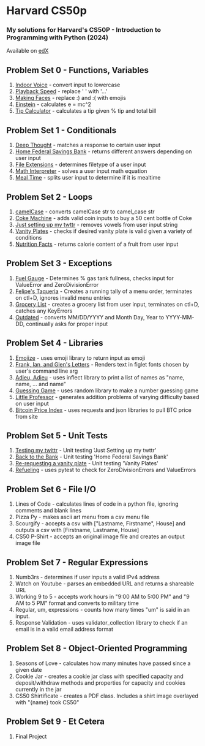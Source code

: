# Harvard CS50p
### My solutions for Harvard's CS50P - Introduction to Programming with Python (2024)
Available on [edX](https://www.edx.org/learn/python/harvard-university-cs50-s-introduction-to-programming-with-python?index=product&objectID=course-2cc794d0-316d-42f7-bbfd-25c34e4cd5df&webview=false&campaign=CS50%27s+Introduction+to+Programming+with+Python&source=edX&product_category=course&placement_url=https%3A%2F%2Fwww.edx.org%2Flearn%2Fpython)


## Problem Set 0 - Functions, Variables
1. [Indoor Voice](Problem%20Set%200/einstein.py) - convert input to lowercase
2. [Playback Speed](Problem%20Set%200/playback.py) - replace ' ' with '...'
3. [Making Faces](Problem%20Set%200/faces.py) - replace :) and :( with emojis
4. [Einstein](Problem%20Set%200/einstein.py) - calculates e = mc^2
5. [Tip Calculator](Problem%20Set%200/tip.py) - calculates a tip given % tip and total bill

## Problem Set 1 - Conditionals
1. [Deep Thought](Problem%20Set%201/deep.py) - matches a response to certain user input
2. [Home Federal Savings Bank](Problem%20Set%201/bank.py) - returns different answers depending on user input
3. [File Extensions](Problem%20Set%201/extensions.py) - determines filetype of a user input
4. [Math Interpreter](Problem%20Set%201/interpreter.py) - solves a user input math equation
5. [Meal Time](Problem%20Set%201/meal.py) - splits user input to determine if it is mealtime

## Problem Set 2 - Loops
1. [camelCase](Problem%20Set%202/camel.py) - converts camelCase str to camel_case str
2. [Coke Machine](Problem%20Set%202/coke.py) - adds valid coin inputs to buy a 50 cent bottle of Coke
3. [Just setting up my twttr](Problem%20Set%202/twttr.py) - removes vowels from user input string
4. [Vanity Plates](Problem%20Set%202/plates.py) - checks if desired vanity plate is valid given a variety of conditions
5. [Nutrition Facts](Problem%20Set%202/nutrition.py) - returns calorie content of a fruit from user input

## Problem Set 3 - Exceptions
1. [Fuel Gauge](Problem%20Set%203/fuel.py) - Determines % gas tank fullness, checks input for ValueError and ZeroDivisionError
2. [Felipe's Taqueria](Problem%20Set%203/taqueria.py) - Creates a running tally of a menu order, terminates on ctl+D, ignores invalid menu entries
3. [Grocery List](Problem%20Set%203/grocery.py) - creates a grocery list from user input, terminates on ctl+D, catches any KeyErrors
4. [Outdated](Problem%20Set%203/outdated.py) - converts MM/DD/YYYY and Month Day, Year to YYYY-MM-DD, continually asks for proper input

## Problem Set 4 - Libraries
1. [Emojize](Problem%20Set%204/emojize.py) - uses emoji library to return input as emoji
2. [Frank, Ian, and Glen's Letters](Problem%20Set%204/figlet.py) - Renders text in figlet fonts chosen by user's command line arg
3. [Adieu, Adieu](Problem%20Set%204/adieu.py) - uses inflect library to print a list of names as "name, name, ... and name"
4. [Guessing Game](Problem%20Set%204/game.py) - uses random library to make a number guessing game
5. [Little Professor](Problem%20Set%204/professor.py) - generates addition problems of varying difficulty based on user input
6. [Bitcoin Price Index](Problem%20Set%204/bitcoin.py) - uses requests and json libraries to pull BTC price from site

## Problem Set 5 - Unit Tests
1. [Testing my twittr](Problem%20Set%205/test_twttr) - Unit testing 'Just Setting up my twttr'
2. [Back to the Bank](Problem%20Set%205/test_bank) - Unit testing 'Home Federal Savings Bank'
3. [Re-requesting a vanity plate](Problem%20Set%205/test_plate) - Unit testing 'Vanity Plates'
4. [Refueling](Problem%20Set%205/test_fuel) - uses pytest to check for ZeroDivisionErrors and ValueErrors

## Problem Set 6 - File I/O
1. Lines of Code - calculates lines of code in a python file, ignoring comments and blank lines
2. Pizza Py - makes ascii art menu from a csv menu file
3. Scourgify - accepts a csv with ["Lastname, Firstname", House] and outputs a csv with [Firstname, Lastname, House]
4. CS50 P-Shirt - accepts an original image file and creates an output image file

## Problem Set 7 - Regular Expressions
1. Numb3rs - determines if user inputs a valid IPv4 address
2. Watch on Youtube - parses an embedded URL and returns a shareable URL
3. Working 9 to 5 - accepts work hours in "9:00 AM to 5:00 PM" and "9 AM to 5 PM" format and converts to military time
4. Regular, um, expressions - counts how many times "um" is said in an input.
5. Response Validation - uses validator_collection library to check if an email is in a valid email address format

## Problem Set 8 - Object-Oriented Programming
1. Seasons of Love - calculates how many minutes have passed since a given date
2. Cookie Jar - creates a cookie jar class with specified capacity and deposit/withdraw methods and properties for capacity and cookies currently in the jar
3. CS50 Shirtificate - creates a PDF class. Includes a shirt image overlayed with "{name} took CS50"

## Problem Set 9 - Et Cetera
1. Final Project
